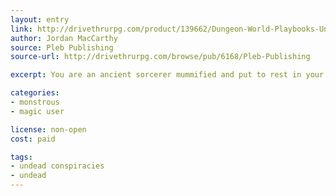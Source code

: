```yaml
---
layout: entry
link: http://drivethrurpg.com/product/139662/Dungeon-World-Playbooks-Undead-Conspiracy-Bundle
author: Jordan MacCarthy
source: Pleb Publishing
source-url: http://drivethrurpg.com/browse/pub/6168/Pleb-Publishing

excerpt: You are an ancient sorcerer mummified and put to rest in your tomb.

categories:
- monstrous
- magic user

license: non-open
cost: paid

tags:
- undead conspiracies
- undead
---
```

